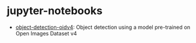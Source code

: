 
# jupyter-notebooks

- [object-detection-oidv4](https://github.com/caponetto/jupyter-notebooks/tree/master/object-detection-oidv4 "object-detection-oidv4"): Object detection using a model pre-trained on Open Images Dataset v4
